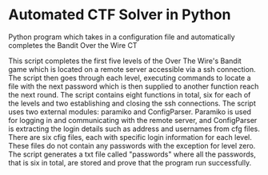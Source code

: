 # Automated CTF Solver in Python
Python program which takes in a configuration file and automatically completes the Bandit Over the Wire CT

This script completes the first five levels of the Over The Wire's Bandit game which is located on a remote server accessible via a ssh connection. The script then goes through each level, executing commands to locate a file with the next password which is then supplied to another function reach the next round. The script contains eight functions in total, six for each of the levels and two establishing and closing the ssh connections. The script uses two external modules: paramiko and ConfigParser. Paramiko is used for logging in and communicating with the remote server, and ConfigParser is extracting the login details such as address and usernames from cfg files. There are six cfig files, each with specific login information for each level. These files do not contain any passwords with the exception for level zero. The script generates a txt file called "passwords" where all the passwords, that is six in total, are stored and prove that the program run successfully.
